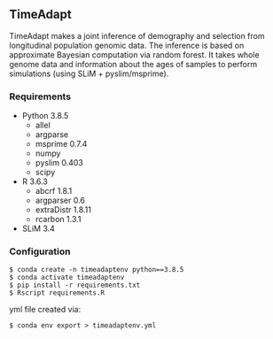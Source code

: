 ## TimeAdapt

TimeAdapt makes a joint inference of demography and selection from longitudinal population genomic data. The inference is based on approximate Bayesian computation via random forest. It takes whole genome data and information about the ages of samples to perform simulations (using SLiM + pyslim/msprime).

### Requirements

- Python 3.8.5
  - allel
  - argparse
  - msprime 0.7.4
  - numpy
  - pyslim 0.403
  - scipy
- R 3.6.3
  - abcrf 1.8.1
  - argparser 0.6
  - extraDistr 1.8.11
  - rcarbon 1.3.1
- SLiM 3.4

### Configuration

```shell
$ conda create -n timeadaptenv python==3.8.5
$ conda activate timeadaptenv
$ pip install -r requirements.txt 
$ Rscript requirements.R
```

yml file created via:

```shell
$ conda env export > timeadaptenv.yml
```

